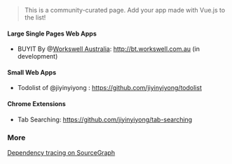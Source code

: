 > This is a community-curated page. Add your app made with Vue.js to the list!

#### Large Single Pages Web Apps
* BUYIT By @[Workswell Australia](http://workswell.com.au): http://bt.workswell.com.au (in development)

#### Small Web Apps

* Todolist of @jiyinyiyong : https://github.com/jiyinyiyong/todolist

#### Chrome Extensions

* Tab Searching: https://github.com/jiyinyiyong/tab-searching

### More

[Dependency tracing on SourceGraph](https://sourcegraph.com/github.com/yyx990803/vue/$network/dependents)
